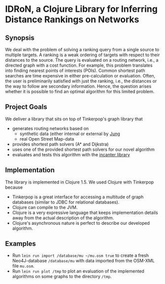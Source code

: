 # IDRoN, a Clojure Library for Inferring Distance Rankings on Networks


## Synopsis
We deal with the problem of solving a ranking query from a single source to multiple targets.
A ranking is a weak ordering of targets with respect to their distances to the source.
The query is evaluated on a routing network, i.e., a directed graph with a cost function.
For example, this problem translates into finding nearest points of interests (POIs).
Common shortest path searches are time expensive in either pre-calculation or evaluation.
Often, the user is preliminarily satisfied with just the ranking, 
i.e., the distances or the way to follow are secondary information.
Hence, the question arises whether it is possible to find an optimal algorithm for this limited problem.


## Project Goals
We deliver a library that sits on top of Tinkerpop's graph library that
 * generates routing networks based on
   * synthetic data (either internal or external by [Jung](http://jung.sourceforge.net/)
   * real Open Street Map-data
 * provides shortest path solvers (A\* and Dijkstra)
 * uses one of the provided shortest path solvers for our novel algorithm
 * evaluates and tests this algorithm with the [incanter library](http://incanter.org/)


## Implementation
The library is implemented in Clojure 1.5.
We used Clojure with Tinkerpop because
 * Tinkerpop is a great interface for accessing a multitude of graph databases (similar to JDBC for relational databases).
 * Clojure can compile to the JVM.
 * Clojure is a very expressive language that keeps implementation details away from the actual description of the algorithm.
 * Clojure's asynchronous nature is perfect to describe our developed algorithm.


## Examples
 * Run `lein run import /database/mu ~/mu.osm true` to create a fresh Neo4J-database `/database/mu` with data imported from the OSM-XML file `mu.osm`.
 * Run `lein run plot /tmp` to plot an evaluation of the implemented algorithms on some graphs to the directory `/tmp`.
